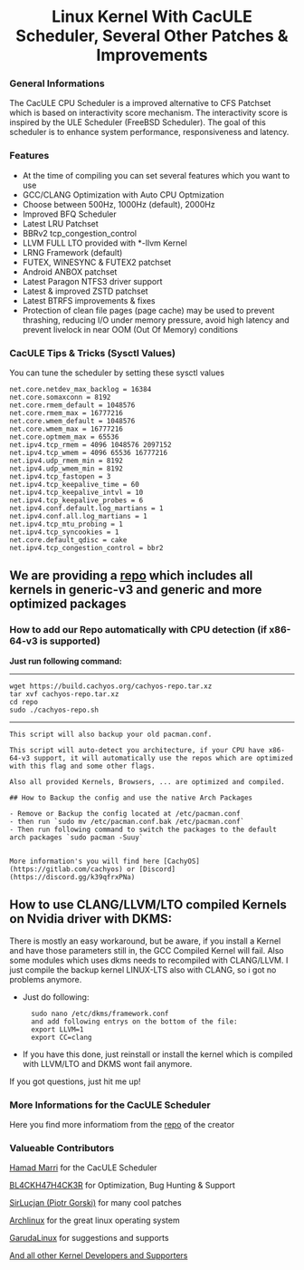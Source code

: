 <h1><center>Linux Kernel With CacULE Scheduler, Several Other Patches & Improvements</center></h1>

### General Informations

The CacULE CPU Scheduler is a improved alternative to CFS Patchset which is based on interactivity score mechanism. The interactivity score is inspired by the ULE Scheduler (FreeBSD Scheduler). The goal of this scheduler is to enhance system performance, responsiveness and latency.

### Features

-   At the time of compiling you can set several features which you want to use
-   GCC/CLANG Optimization with Auto CPU Optmization
-   Choose between 500Hz, 1000Hz (default), 2000Hz
-   Improved BFQ Scheduler
-   Latest LRU Patchset
-   BBRv2 tcp_congestion_control
-   LLVM FULL LTO provided with \*-llvm Kernel
-   LRNG Framework (default)
-   FUTEX, WINESYNC & FUTEX2 patchset
-   Android ANBOX patchset
-   Latest Paragon NTFS3 driver support
-   Latest & improved ZSTD patchset
-   Latest BTRFS improvements & fixes
-   Protection of clean file pages (page cache) may be used to prevent thrashing, reducing I/O under memory pressure, avoid high latency and prevent livelock in near OOM (Out Of Memory) conditions

### CacULE Tips & Tricks (Sysctl Values)

You can tune the scheduler by setting these sysctl values

    net.core.netdev_max_backlog = 16384
    net.core.somaxconn = 8192
    net.core.rmem_default = 1048576
    net.core.rmem_max = 16777216
    net.core.wmem_default = 1048576
    net.core.wmem_max = 16777216
    net.core.optmem_max = 65536
    net.ipv4.tcp_rmem = 4096 1048576 2097152
    net.ipv4.tcp_wmem = 4096 65536 16777216
    net.ipv4.udp_rmem_min = 8192
    net.ipv4.udp_wmem_min = 8192
    net.ipv4.tcp_fastopen = 3
    net.ipv4.tcp_keepalive_time = 60
    net.ipv4.tcp_keepalive_intvl = 10
    net.ipv4.tcp_keepalive_probes = 6
    net.ipv4.conf.default.log_martians = 1
    net.ipv4.conf.all.log_martians = 1
    net.ipv4.tcp_mtu_probing = 1
    net.ipv4.tcp_syncookies = 1
    net.core.default_qdisc = cake
    net.ipv4.tcp_congestion_control = bbr2

## We are providing a [repo](https://build.cachyos.org/) which includes all kernels in generic-v3 and generic and more optimized packages

### How to add our Repo automatically with CPU detection (if x86-64-v3 is supported)

**Just run following command:**

* * *

    wget https://build.cachyos.org/cachyos-repo.tar.xz
    tar xvf cachyos-repo.tar.xz
    cd repo
    sudo ./cachyos-repo.sh

* * *

    This script will also backup your old pacman.conf.

    This script will auto-detect you architecture, if your CPU have x86-64-v3 support, it will automatically use the repos which are optimized with this flag and some other flags.

    Also all provided Kernels, Browsers, ... are optimized and compiled.  

    ## How to Backup the config and use the native Arch Packages

    - Remove or Backup the config located at /etc/pacman.conf
    - then run `sudo mv /etc/pacman.conf.bak /etc/pacman.conf`
    - Then run following command to switch the packages to the default arch packages `sudo pacman -Suuy`


    More information's you will find here [CachyOS](https://gitlab.com/cachyos) or [Discord](https://discord.gg/k39qfrxPNa)

## How to use CLANG/LLVM/LTO compiled Kernels on Nvidia driver with DKMS:

There is mostly an easy workaround, but be aware, if you install a Kernel and have those parameters still in, the GCC Compiled Kernel will fail.
Also some modules which uses dkms needs to recompiled with CLANG/LLVM. I just compile the backup kernel LINUX-LTS also with CLANG, so i got no problems anymore.
- Just do following:

        sudo nano /etc/dkms/framework.conf
        and add following entrys on the bottom of the file:
        export LLVM=1
        export CC=clang

- If you have this done, just reinstall or install the kernel which is compiled with LLVM/LTO and DKMS wont fail anymore.

If you got questions, just hit me up!


### More Informations for the CacULE Scheduler

Here you find more informatiom from the [repo](https://github.com/hamadmarri/cacule-cpu-scheduler) of the creator

### Valueable Contributors

[Hamad Marri](https://github.com/hamadmarri) for the CacULE Scheduler

[BL4CKH47H4CK3R](https://github.com/BL4CKH47H4CK3R) for Optimization, Bug Hunting & Support

[SirLucjan (Piotr Gorski)](https://github.com/sirlucjan) for many cool patches

[Archlinux](https://archlinux.org) for the great linux operating system

[GarudaLinux](https://garudalinux.org) for suggestions and supports

[And all other Kernel Developers and Supporters](https://github.com/torvalds/linux)
